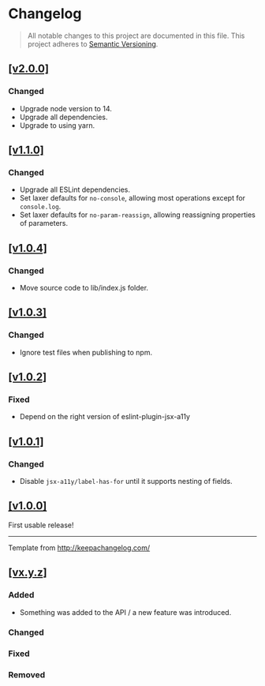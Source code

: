 # Changelog

> All notable changes to this project are documented in this file.
> This project adheres to [Semantic Versioning](http://semver.org/spec/v2.0.0.html).

## [[v2.0.0]](https://github.com/springload/eslint-config-springload/releases/tag/v1.0.5)

### Changed

-   Upgrade node version to 14.
-   Upgrade all dependencies.
-   Upgrade to using yarn.

## [[v1.1.0]](https://github.com/springload/eslint-config-springload/releases/tag/v1.1.0)

### Changed

-   Upgrade all ESLint dependencies.
-   Set laxer defaults for `no-console`, allowing most operations except for `console.log`.
-   Set laxer defaults for `no-param-reassign`, allowing reassigning properties of parameters.

## [[v1.0.4]](https://github.com/springload/eslint-config-springload/releases/tag/v1.0.4)

### Changed

-   Move source code to lib/index.js folder.

## [[v1.0.3]](https://github.com/springload/eslint-config-springload/releases/tag/v1.0.3)

### Changed

-   Ignore test files when publishing to npm.

## [[v1.0.2]](https://github.com/springload/eslint-config-springload/releases/tag/v1.0.2)

### Fixed

-   Depend on the right version of eslint-plugin-jsx-a11y

## [[v1.0.1]](https://github.com/springload/eslint-config-springload/releases/tag/v1.0.1)

### Changed

-   Disable `jsx-a11y/label-has-for` until it supports nesting of fields.

## [[v1.0.0]](https://github.com/springload/eslint-config-springload/releases/tag/v1.0.0)

First usable release!

---

Template from http://keepachangelog.com/

## [[vx.y.z]](https://github.com/springload/eslint-config-springload/releases/tag/x.y.z)

### Added

-   Something was added to the API / a new feature was introduced.

### Changed

### Fixed

### Removed
